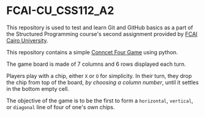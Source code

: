 # FCAI-CU_CSS112_A2
This repository is used to test and learn Git and GitHub basics as a part of the Structured Programming course's second assignment provided by [FCAI Cairo University](https://fcai.cu.edu.eg/).

This repository contains a simple [Conncet Four Game](CS112_A1_T6_20230432.py) using python.

The game board is made of 7 columns and 6 rows displayed each turn.

Players play with a chip, either `X` or `O` for simplicity. In their turn, they drop the chip from top of the board, _by choosing a column number_, until it settles in the bottom empty cell.

The objective of the game is to be the first to form a `horizontal`, `vertical`, or `diagonal` line of four of one's own chips.
